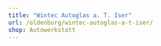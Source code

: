 ```yaml
---
title: "Wintec Autoglas a. T. Iser"
url: /oldenburg/wintec-autoglas-a-t-iser/
shop: Autowerkstatt
---
```

